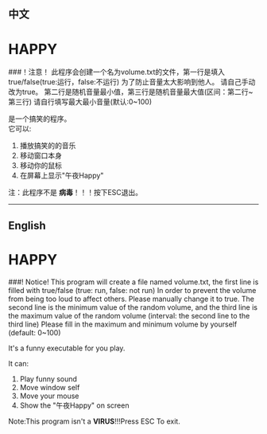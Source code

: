 ## 中文

# HAPPY

###！注意！
此程序会创建一个名为volume.txt的文件，第一行是填入true/false(true:运行，false:不运行)
为了防止音量太大影响到他人。
请自己手动改为true。
第二行是随机音量最小值，第三行是随机音量最大值(区间：第二行~第三行)
请自行填写最大最小音量(默认:0~100)

是一个搞笑的程序。<br>
它可以:
1. 播放搞笑的的音乐 
2. 移动窗口本身
3. 移动你的鼠标
4. 在屏幕上显示"午夜Happy"

注：此程序不是 **病毒**！！！按下ESC退出。 


---

## English

# HAPPY

###! Notice!
This program will create a file named volume.txt, the first line is filled with true/false (true: run, false: not run)
In order to prevent the volume from being too loud to affect others.
Please manually change it to true.
The second line is the minimum value of the random volume, and the third line is the maximum value of the random volume (interval: the second line to the third line)
Please fill in the maximum and minimum volume by yourself (default: 0~100)

It's a funny executable for you play.

It can:

1. Play funny sound
2. Move window self
3. Move your mouse
4. Show the "午夜Happy" on screen

Note:This program isn't a **VIRUS**!!!Press ESC To exit.
